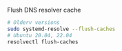 Flush DNS resolver cache

```Bash
# Olderv versions
sudo systemd-resolve --flush-caches
# Ubuntu 20.04, 22.04
resolvectl flush-caches
```
